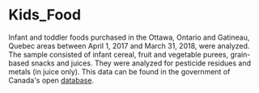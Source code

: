 # Kids_Food
Infant and toddler foods purchased in the Ottawa, Ontario and Gatineau, Quebec areas between April 1, 2017 and March 31, 2018, were analyzed. The sample consisted of infant cereal, fruit and vegetable purees, grain-based snacks and juices. They were analyzed for pesticide residues and metals (in juice only). This data can be found in the government of Canada's open [database](https://open.canada.ca/data/en/dataset/61a82716-e863-4c20-b1a7-c8e05e70e72d).
